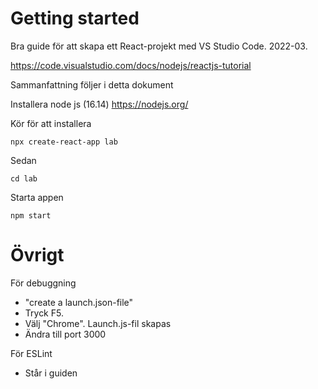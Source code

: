 # Getting started

Bra guide för att skapa ett React-projekt med VS Studio Code. 2022-03.

https://code.visualstudio.com/docs/nodejs/reactjs-tutorial

Sammanfattning följer i detta dokument

Installera node js (16.14) https://nodejs.org/

Kör för att installera

    npx create-react-app lab

Sedan

    cd lab

Starta appen
    
    npm start 

# Övrigt

För debuggning
- "create a launch.json-file"
- Tryck F5. 
- Välj "Chrome". Launch.js-fil skapas
- Ändra till port 3000

För ESLint
- Står i guiden

